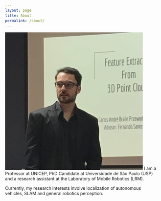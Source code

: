 ```yaml
---
layout: page
title: About
permalink: /about/
---
```

![](img/me.jpeg)
I am a Professor at UNICEP, PhD Candidate at Universidade de São Paulo (USP) and a research assistant at the Laboratory of Mobile Robotics (LRM).

Currently, my research interests involve localization of autonomous vehicles, SLAM and general robotics perception.